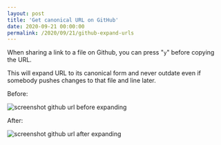 ```yaml
---
layout: post
title: 'Get canonical URL on GitHub'
date: 2020-09-21 00:00:00
permalink: /2020/09/21/github-expand-urls
---
```


When sharing a link to a file on Github, you can press "`y`" before copying the URL.

This will expand URL to its canonical form and never outdate even if somebody pushes changes to that file and line later.

Before:

![screenshot github url before expanding](/img/posts/github-expand-before.jpg)

After:

![screenshot github url after expanding](/img/posts/github-expand-after.jpg)
